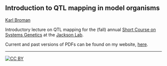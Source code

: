 ## Introduction to QTL mapping in model organisms

[Karl Broman](http://kbroman.org)

Introductory lecture on QTL mapping for the (fall) annual
[Short Course on Systems Genetics](http://courses.jax.org/2014/systems-genetics.html)
at the [Jackson Lab](http://www.jax.org).

Current and past versions of PDFs can be found on my website,
[here](http://kbroman.org/pages/teaching.html).

---

[![CC BY](http://i.creativecommons.org/l/by/3.0/88x31.png)](http://creativecommons.org/licenses/by/3.0/)
